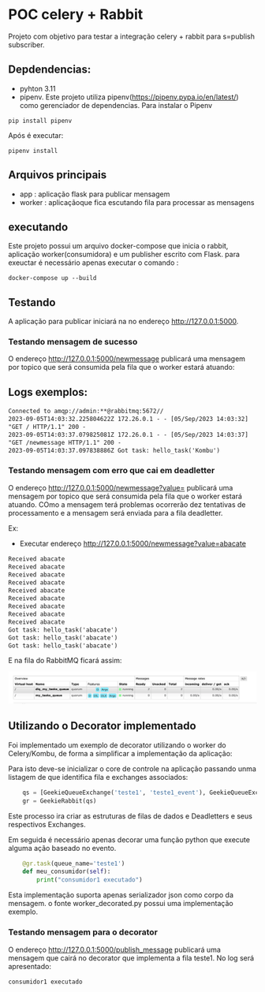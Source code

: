 # POC celery + Rabbit
Projeto com objetivo para testar a integração celery + rabbit para s=publish subscriber.

## Depdendencias:
- pyhton 3.11
- pipenv. Este projeto utiliza pipenv(https://pipenv.pypa.io/en/latest/) como gerenciador de dependencias. 
Para instalar o Pipenv
```shell
pip install pipenv
```

Após é executar:
```shell
pipenv install
```

## Arquivos principais
- app : aplicação flask para publicar mensagem
- worker : aplicaçãoque fica escutando fila para processar as mensagens


## executando
Este projeto possui um arquivo docker-compose que inicia o rabbit, aplicação worker(consumidora) e um publisher escrito com Flask.
para exeuctar é necessário apenas executar o comando :
```shell
docker-compose up --build
```

## Testando

A aplicação para publicar iniciará na no endereço http://127.0.0.1:5000. 
### Testando mensagem de sucesso
O endereço http://127.0.0.1:5000/newmessage publicará uma mensagem por topico que será consumida pela fila que o worker estará atuando:

## Logs exemplos:
```
Connected to amqp://admin:**@rabbitmq:5672//
2023-09-05T14:03:32.225804622Z 172.26.0.1 - - [05/Sep/2023 14:03:32] "GET / HTTP/1.1" 200 -
2023-09-05T14:03:37.079825081Z 172.26.0.1 - - [05/Sep/2023 14:03:37] "GET /newmessage HTTP/1.1" 200 -
2023-09-05T14:03:37.097838886Z Got task: hello_task('Kombu')
```

### Testando mensagem com erro que cai em deadletter
O endereço http://127.0.0.1:5000/newmessage?value=<valor diferente de Kombu> publicará uma mensagem por topico que será consumida pela fila que o worker estará atuando. COmo a mensagem terá problemas ocorrerão dez tentativas de processamento e a mensagem será enviada para a fila deadletter.

Ex: 
- Executar endereço http://127.0.0.1:5000/newmessage?value=abacate

```
Received abacate
Received abacate
Received abacate
Received abacate
Received abacate
Received abacate
Received abacate
Received abacate
Received abacate
Got task: hello_task('abacate')
Got task: hello_task('abacate')
Got task: hello_task('abacate')
```
E na fila do RabbitMQ ficará assim:

![Fila DLQ RabbitMQ](documents/images/dlq-rabbitmq.png "Fila DLQ RabbitMQ")


## Utilizando o Decorator implementado
Foi implementado um exemplo de decorator utilizando o worker do Celery/Kombu, de forma a simplificar a implementação da aplicação:

Para isto deve-se inicializar o core de controle na aplicação passando unma listagem de que identifica fila e exchanges associados:
```python
    qs = [GeekieQueueExchange('teste1', 'teste1_event'), GeekieQueueExchange('teste2', 'teste2_event')]
    gr = GeekieRabbit(qs)
```
Este processo ira criar as estruturas de filas de dados e Deadletters e seus respectivos Exchanges.

Em seguida é necessário apenas decorar uma função python que execute alguma ação baseado no evento.

```python
    @gr.task(queue_name='teste1')
    def meu_consumidor(self):
        print("consumidor1 executado")
```

Esta implementação suporta apenas serializador json como corpo da mensagem.
o fonte  worker_decorated.py possui uma implementação exemplo.

### Testando mensagem para o decorator
O endereço http://127.0.0.1:5000/publish_message publicará uma mensagem que cairá no decorator que implementa a fila teste1. No log será apresentado:

```
consumidor1 executado
```
